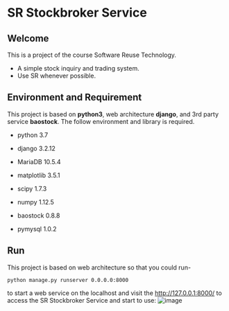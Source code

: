 # SR Stockbroker Service

## Welcome

This is a project of the course Software Reuse Technology.
- A simple stock inquiry and trading system.
- Use SR whenever possible.

## Environment and Requirement

This project is based on **python3**, web architecture **django**, and 3rd party service **baostock**. The follow environment and library is required.

- python 3.7
- django 3.2.12
- MariaDB 10.5.4

- matplotlib 3.5.1
- scipy 1.7.3
- numpy 1.12.5
- baostock 0.8.8
- pymysql 1.0.2

## Run

This project is based on web architecture so that you could run-
```
python manage.py runserver 0.0.0.0:8000
```
to start a web service on the localhost and visit the http://127.0.0.1:8000/ to access the SR Stockbroker Service and 
start to use:
![image]()